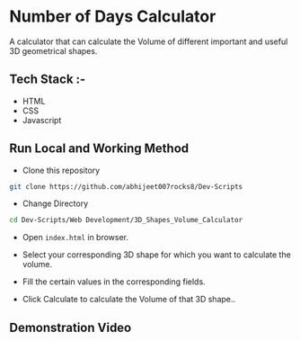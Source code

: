 # Number of Days Calculator

A calculator that can calculate the Volume of different important and useful 3D geometrical shapes.

## Tech Stack :-

- HTML
- CSS
- Javascript

## Run Local and Working Method

* Clone this repository

```bash
git clone https://github.com/abhijeet007rocks8/Dev-Scripts
```

* Change Directory

```bash
cd Dev-Scripts/Web Development/3D_Shapes_Volume_Calculator
```

* Open `index.html` in browser.

* Select your corresponding 3D shape for which you want to calculate the volume.

* Fill the certain values in the corresponding fields.

* Click Calculate to calculate the Volume of that 3D shape..

## Demonstration Video

